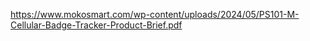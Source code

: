 https://www.mokosmart.com/wp-content/uploads/2024/05/PS101-M-Cellular-Badge-Tracker-Product-Brief.pdf
